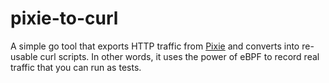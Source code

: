# pixie-to-curl

A simple go tool that exports HTTP traffic from [Pixie](https://github.com/pixie-io/pixie) and converts into re-usable curl scripts. In other words, it uses the power of eBPF to record real traffic that you can run as tests.



